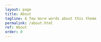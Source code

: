 ```yaml
---
layout: page
title: About
tagline: A few more words about this theme
permalink: /about.html
ref: About
order: 0
---
```

